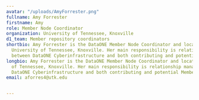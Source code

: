 ```yaml
---
avatar: "/uploads/AmyForrester.png"
fullname: Amy Forrester
firstname: Amy
role: Member Node Coordinator
organization: University of Tennessee, Knoxville
d1_team: Member repository coordinators
shortbio: Amy Forrester is the DataONE Member Node Coordinator and located at the
  University of Tennessee, Knoxville. Her main responsibility is relationship management
  between DataONE Cyberinfrastructure and both contributing and potential Member Nodes.
longbio: Amy Forrester is the DataONE Member Node Coordinator and located at the University
  of Tennessee, Knoxville. Her main responsibility is relationship management between
  DataONE Cyberinfrastructure and both contributing and potential Member Nodes.
email: aforres4@utk.edu


---
```

